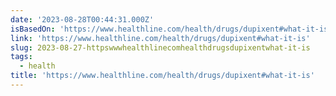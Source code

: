 ```yaml
---
date: '2023-08-28T00:44:31.000Z'
isBasedOn: 'https://www.healthline.com/health/drugs/dupixent#what-it-is'
link: 'https://www.healthline.com/health/drugs/dupixent#what-it-is'
slug: 2023-08-27-httpswwwhealthlinecomhealthdrugsdupixentwhat-it-is
tags:
  - health
title: 'https://www.healthline.com/health/drugs/dupixent#what-it-is'
---
```


